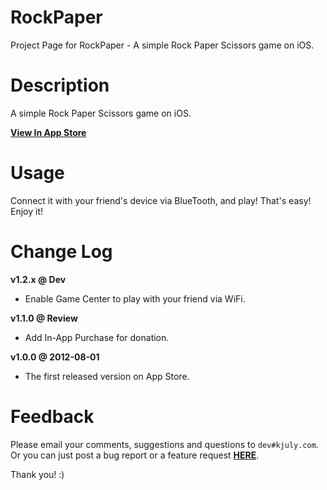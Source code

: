 RockPaper
=========

Project Page for RockPaper - A simple Rock Paper Scissors game on iOS.

# Description

A simple Rock Paper Scissors game on iOS.

[__View In App Store__](http://itunes.apple.com/us/app/rockpaper/id546275630?ls=1&mt=8)

# Usage

Connect it with your friend's device via BlueTooth, and play! That's easy! Enjoy it!

# Change Log

__v1.2.x @ Dev__

  - Enable Game Center to play with your friend via WiFi.

__v1.1.0 @ Review__

  - Add In-App Purchase for donation.

__v1.0.0 @ 2012-08-01__

  - The first released version on App Store.

# Feedback

Please email your comments, suggestions and questions to `dev#kjuly.com`.  
Or you can just post a bug report or a feature request [__HERE__](https://github.com/Kjuly/RockPaper/issues/new).

Thank you! :)

